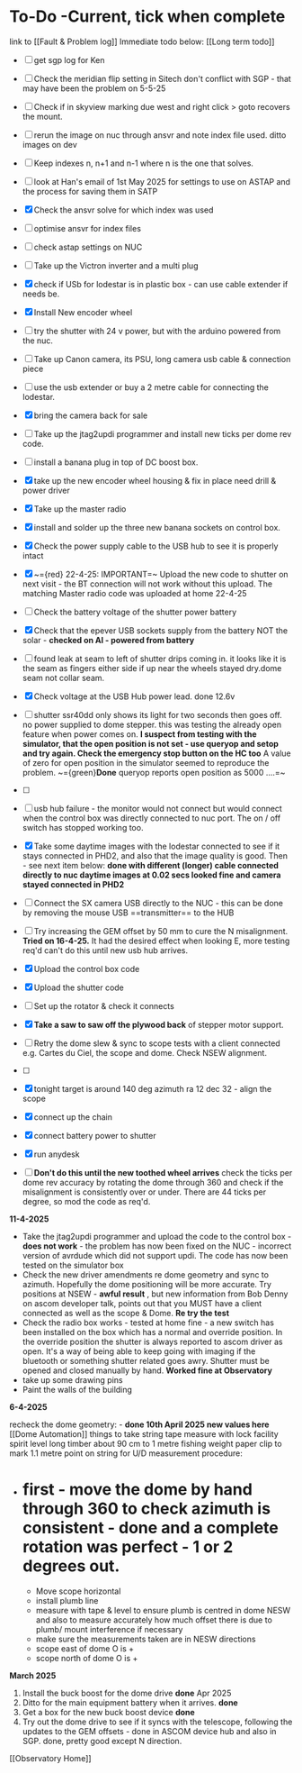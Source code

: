 
# To-Do -Current, tick when complete
link to [[Fault & Problem log]]
Immediate todo below:            [[Long term todo]]

- [ ] get sgp log for Ken
- [ ] Check the meridian flip setting in Sitech don't conflict with SGP - that may have been the problem on 5-5-25
- [ ] Check if in skyview marking due west and right click > goto recovers the mount.
- [ ] rerun the image on  nuc through ansvr and note index file used. ditto images on dev
- [ ] Keep indexes n, n+1 and n-1 where n is the one that solves.
- [ ] look at Han's email of 1st May 2025 for settings to use on ASTAP and the process for saving them in SATP
- [x] Check the ansvr solve for which index was used
- [ ] optimise ansvr for index files
- [ ] check astap settings on NUC
- [ ] Take up the Victron inverter and a multi plug
- [x] check if USb for lodestar is in plastic box - can use cable extender if needs be.
- [x] Install New encoder wheel
- [ ] try the shutter with 24 v power, but with the arduino powered from the nuc.
- [ ] Take up Canon camera, its PSU, long camera usb cable & connection piece
- [ ] use the usb extender or buy a 2 metre cable for connecting the lodestar.
- [x] bring the camera back for sale
- [ ] Take up the jtag2updi programmer and install new ticks per dome rev code.
- [ ] install a banana plug in top of DC boost box.
- [x] take up the new encoder wheel housing & fix in place need drill & power driver
- [x] Take up the master radio
- [x] install and solder up the three new banana sockets on control box.
- [x] Check the power supply cable to the USB hub to see it is properly intact
- [x] ~={red} 22-4-25: IMPORTANT=~ Upload the new code to shutter on next visit - the BT connection will not work without this upload. The matching Master radio code  was uploaded at home 22-4-25
- [ ] Check the battery voltage of the shutter power battery
- [x] Check that the epever USB sockets supply from the battery NOT the solar - **checked on AI - powered from battery**
- [ ] found leak at seam to left of shutter drips coming in. it looks like it is the seam as fingers either side if up near the wheels stayed dry.dome seam not collar seam.
- [x] Check voltage at the USB Hub power lead. done 12.6v
- [ ] shutter ssr40dd only shows its light for two seconds then goes off. no power supplied to dome stepper. this was testing the already open feature when power comes on. **I suspect from testing with the simulator, that the open position is not set - use queryop and setop and try again. Check the emergency stop button on the HC too**  A value of zero for open position in the simulator seemed to reproduce the problem. ~={green}**Done** queryop reports open position as 5000 ....=~
- [ ] 
- [ ] usb hub failure - the monitor would not connect but would connect when the control box was directly connected to nuc port. The on / off switch has stopped working too.
- [x] Take some daytime images with the lodestar connected to see if it stays connected in PHD2, and also that the image quality is good.  Then - see next item below: **done with different (longer) cable connected directly to nuc daytime images at 0.02 secs looked fine and camera stayed connected in PHD2**
- [ ] Connect the SX camera USB directly to the NUC - this can be done by removing the mouse USB ==transmitter== to the HUB
- [ ] Try increasing the GEM offset by 50 mm to cure the N misalignment. **Tried on 16-4-25.** It had the desired effect when looking E, more testing req'd can't do this until new usb hub arrives.
- [x]  Upload the control box code
- [x]  Upload the shutter code
- [ ] Set up the rotator & check it connects
- [x]  **Take a saw to saw off the plywood back** of stepper  motor support.
- [ ]  Retry the dome slew & sync to scope tests with a client connected e.g. Cartes du Ciel, the scope and dome. Check NSEW alignment.
- [ ] 
- [x] tonight target is around 140 deg azimuth ra 12 dec 32 - align the scope
- [x] connect up the chain
- [x] connect battery power to shutter
- [x] run anydesk
- [ ]  **Don't do this until the new toothed wheel arrives** check the ticks per dome rev accuracy by rotating the dome through 360 and check if the misalignment is consistently over or under. There are 44 ticks per degree, so mod the code as req'd.


**11-4-2025**
* Take the jtag2updi programmer and upload the code to the control box - **does not work** - the problem has now been fixed on the NUC - incorrect version of avrdude which did not support updi. The code has now been tested on the simulator box
* Check the new driver amendments re dome geometry and sync to azimuth. Hopefully the dome positioning will be more accurate. Try positions at NSEW - **awful result** , but new information from Bob Denny on ascom developer talk, points out that you MUST have a client connected as well as the scope & Dome. **Re try the test**
* Check the radio box works - tested at home fine - a new switch has been installed on the box which has a normal and override position. In the override position the shutter is always reported to ascom driver as open. It's a way of being able to keep going with imaging if the bluetooth or something shutter related goes awry. Shutter must be opened and closed manually by hand. **Worked fine at Observatory**
* take up some drawing pins
* Paint the walls of the building

**6-4-2025**

recheck the dome geometry: - **done 10th April 2025 new values here** [[Dome  Automation]]
things to take
string
tape measure with lock facility
spirit level
long timber about 90 cm to 1 metre
fishing weight
paper clip to mark 1.1 metre point on string for U/D measurement
procedure:
- # first - move the dome by hand through 360 to check azimuth is consistent - done and a complete rotation was perfect - 1 or 2 degrees out.
	- Move scope horizontal
	- install plumb line
	- measure with tape & level to ensure plumb is centred in dome NESW and also to measure accurately how much offset there is due to plumb/ mount interference if necessary
	- make sure the measurements taken are in NESW directions
	- scope east of dome O is +
	- scope north of dome O is +

**March 2025**
1. Install the buck boost for the dome drive **done** Apr 2025
2. Ditto for the main equipment battery when it arrives. **done**
3. Get a box for the new buck boost device **done**
4. Try out the dome drive to see if it syncs with the telescope, following the updates to the GEM  offsets - done in ASCOM device hub and also in SGP. done, pretty good except N direction.


[[Observatory Home]]

